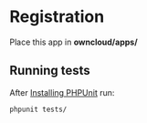 # Registration
Place this app in **owncloud/apps/**


## Running tests
After [Installing PHPUnit](http://phpunit.de/getting-started.html) run:

    phpunit tests/